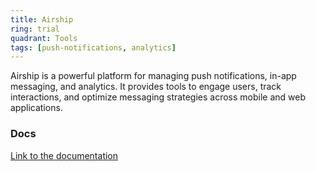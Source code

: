 ```yaml
---
title: Airship
ring: trial
quadrant: Tools
tags: [push-notifications, analytics]
---
```


Airship is a powerful platform for managing push notifications, in-app messaging, and analytics. It provides tools to engage users, track interactions, and optimize messaging strategies across mobile and web applications.

### Docs

[Link to the documentation](https://docs.airship.com/)

